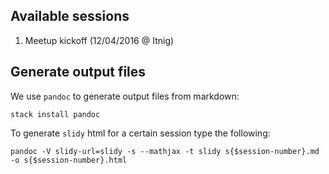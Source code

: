 ## Available sessions

  1. Meetup kickoff (12/04/2016 @ Itnig)

## Generate output files

We use `pandoc` to generate output files from markdown:

`stack install pandoc`

To generate `slidy` html for a certain session type the following:

`pandoc -V slidy-url=slidy -s --mathjax -t slidy s{$session-number}.md -o s{$session-number}.html`
